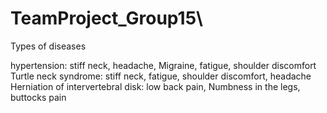 # TeamProject_Group15\

Types of diseases

hypertension: stiff neck, headache, Migraine, fatigue, shoulder discomfort
Turtle neck syndrome: stiff neck, fatigue,  shoulder discomfort, headache
Herniation of intervertebral disk: low back pain, Numbness in the legs, buttocks pain
